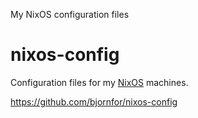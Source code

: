 
My NixOS configuration files


# nixos-config

Configuration files for my [NixOS](https://nixos.org/) machines.

https://github.com/bjornfor/nixos-config